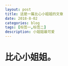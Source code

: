```yaml
---
layout: post
title: 这是一篇比心小姐姐的文章
date: 2018-8-02
categories: blog
tags: [标签一,标签二]
description: 小姐姐最可爱
---
```


# 比心小姐姐。

